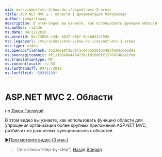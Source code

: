 ```yaml
---
uid: mvc/videos/mvc-2/how-do-i/aspnet-mvc-2-areas
title: ASP.NET MVC 2 - области | Документация Майкрософт
author: jongalloway
description: В этом видео вы узнаете, как использовать функцию области для упрощения организации более крупных приложений ASP.NET MVC, разбив их на разных funct...
ms.author: riande
ms.date: 04/22/2010
ms.assetid: 6ec738b6-c34c-4647-b8bf-9acb8d2a259d
msc.legacyurl: /mvc/videos/mvc-2/how-do-i/aspnet-mvc-2-areas
msc.type: video
ms.openlocfilehash: bd23eee8fd5def1ce4b55d01b548df004c6e5d81
ms.sourcegitcommit: 0f1119340e4464720cfd16d0ff15764746ea1fea
ms.translationtype: MT
ms.contentlocale: ru-RU
ms.lasthandoff: 04/17/2019
ms.locfileid: "59399289"
---
```

# <a name="aspnet-mvc-2---areas"></a>ASP.NET MVC 2. Области

по [Джон Гэллоуэй](https://github.com/jongalloway)

В этом видео вы узнаете, как использовать функцию области для упрощения организации более крупных приложений ASP.NET MVC, разбив их на различных функциональных областей.

[&#9654;Просмотрите видео (3 мин.)](https://channel9.msdn.com/Blogs/ASP-NET-Site-Videos/aspnet-mvc-2-areas)

> [!div class="step-by-step"]
> [Назад](mvc2-template-customization.md)
> [Вперед](aspnet-mvc-2-render-action.md)

